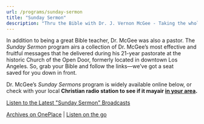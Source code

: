 ```yaml
---
url: /programs/sunday-sermon
title: "Sunday Sermon"
description: "Thru the Bible with Dr. J. Vernon McGee - Taking the whole Word to the whole world"
---
```





In addition to being a great Bible teacher, Dr. McGee was also a pastor. The *Sunday Sermon* program airs a collection of Dr. McGee’s most effective and fruitful messages that he delivered during his 21-year pastorate at the historic Church of the Open Door, formerly located in downtown Los Angeles. So, grab your Bible and follow the links—we’ve got a seat saved for you down in front. 


Dr. McGee’s *Sunday Sermons* program is widely available online below, or check with your local **Christian radio station to see if it may****air [in your area](https://ttb.org/programs/find-a-station)****.**


[Listen to the Latest "Sunday Sermon" Broadcasts](http://www.oneplace.com/ministries/thru-the-bible-sunday-sermon/custom-player/) 


[Archives on OnePlace](https://www.oneplace.com/ministries/thru-the-bible-sunday-sermon/) | [Listen on the go](/programs/broadcasts-podcasts)












